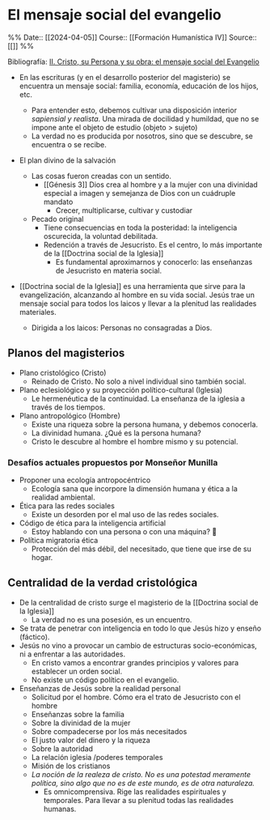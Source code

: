 # El mensaje social del evangelio

%%
Date:: [[2024-04-05]]
Course:: [[Formación Humanística IV]]
Source:: [[]]
%%

Bibliografía: [II. Cristo, su Persona y su obra: el mensaje social del Evangelio](https://seo.unsta.edu.ar/pluginfile.php/317314/mod_resource/content/1/NOTA%202%20LA%20IGLESIA%20Y%20LO%20SOCIAL%20CRISTO%20SU%20PERSONA%20Y%20SU%20OBRA.pdf)

- En las escrituras (y en el desarrollo posterior del magisterio) se encuentra un mensaje social: familia, economía, educación de los hijos, etc.
	- Para entender esto, debemos cultivar una disposición interior *sapiensial y realista*. Una mirada de docilidad y humildad, que no se impone ante el objeto de estudio (objeto > sujeto)
	- La verdad no es producida por nosotros, sino que se descubre, se encuentra o se recibe.
- El plan divino de la salvación
	- Las cosas fueron creadas con un sentido.
		- [[Génesis 3]] Dios crea al hombre y a la mujer con una divinidad especial a imagen y semejanza de Dios con un cuádruple mandato
			- Crecer, multiplicarse, cultivar y custodiar
	- Pecado original
		- Tiene consecuencias en toda la posteridad: la inteligencia oscurecida, la voluntad debilitada. 
		- Redención a través de Jesucristo. Es el centro, lo más importante de la [[Doctrina social de la Iglesia]]
			- Es fundamental aproximarnos y conocerlo: las enseñanzas de Jesucristo en materia social.


- [[Doctrina social de la Iglesia]] es una herramienta que sirve para la evangelización, alcanzando al hombre en su vida social. Jesús trae un mensaje social para todos los laicos y llevar a la plenitud las realidades materiales.
	- Dirigida a los laicos: Personas no consagradas a Dios.

## Planos del magisterios
- Plano cristológico (Cristo)
	- Reinado de Cristo. No solo a nivel individual sino también social.
- Plano eclesiológico y su proyección político-cultural (Iglesia)
	- Le hermenéutica de la continuidad. La enseñanza de la iglesia a través de los tiempos.
- Plano antropológico (Hombre)
	- Existe una riqueza sobre la persona humana, y debemos conocerla.
	- La divinidad humana. ¿Qué es la persona humana?
	- Cristo le descubre al hombre el hombre mismo y su potencial.


### Desafíos actuales propuestos por Monseñor Munilla
- Proponer una ecología antropocéntrico
	- Ecología sana que incorpore la dimensión humana y ética a la realidad ambiental.
- Ética para las redes sociales
	- Existe un desorden por el mal uso de las redes sociales.
- Código de ética para la inteligencia artificial
	- Estoy hablando con una persona o con una máquina? 🤖
- Política migratoria ética
	- Protección del más débil, del necesitado, que tiene que irse de su hogar.



## Centralidad de la verdad cristológica
- De la centralidad de cristo surge el magisterio de la [[Doctrina social de la Iglesia]]
	- La verdad no es una posesión, es un encuentro.
- Se trata de penetrar con inteligencia en todo lo que Jesús hizo y enseño (fáctico).
- Jesús no vino a provocar un cambio de estructuras socio-económicas, ni a enfrentar a las autoridades.
	- En cristo vamos a encontrar grandes principios y valores para establecer un orden social.
	- No existe un código político en el evangelio.
- Enseñanzas de Jesús sobre la realidad personal
	- Solicitud por el hombre. Cómo era el trato de Jesucristo con el hombre
	- Enseñanzas sobre la familia
	- Sobre la divinidad de la mujer
	- Sobre compadecerse por los más necesitados
	- El justo valor del dinero y la riqueza 
	- Sobre la autoridad
	- La relación iglesia /poderes temporales
	- Misión de los cristianos
	- *La noción de la realeza de cristo. No es una potestad meramente política, sino algo que no es de este mundo, es de otra naturaleza.*
		- Es omnicomprensiva. Rige las realidades espirituales y temporales. Para llevar a su plenitud todas las realidades humanas.
